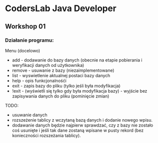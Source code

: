 
# CodersLab Java Developer
## Workshop 01
### Działanie programu:
Menu (docelowo)
* add - dodawanie do bazy danych (obecnie na etapie pobierania i 
weryfikacji danych od użytkownika)
* remove - usuwanie z bazy (niezaimplementowane)
* list - wyswietlenie aktualnej postaci bazy danych
* help - opis funkcjonalnośći
* exit - zapis bazy do pliku (tylko jeśli była modyfikacja)
* !exit - (wyświetli się tylko gdy była modyfikacja bazy) - 
wyjście bez zapisywania danych do pliku (pominięcie zmian)

TODO:
* usuwanie danych
* rozszeżenie tablicy z wczytaną bazą danych i dodanie nowego wpisu.
* dodawanie danych będzie najpierw sprawdzać, czy z bazy nie 
zostało coś usunięte i jeśli tak dane zostaną wpisane w pusty 
rekord (bez konieczności rozszeżania tablicy).

